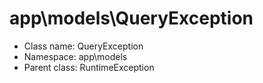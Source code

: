 app\models\QueryException
===============






* Class name: QueryException
* Namespace: app\models
* Parent class: RuntimeException








